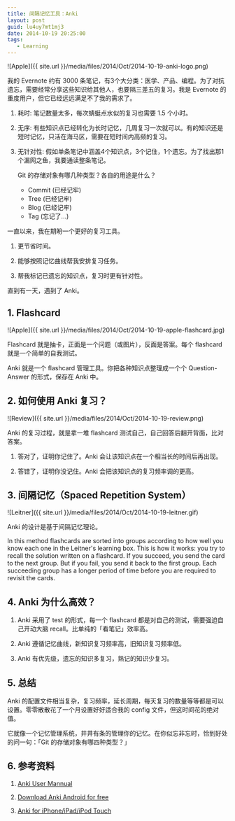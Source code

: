 ```yaml
---
title: 间隔记忆工具：Anki
layout: post
guid: lu4uy7mt1mj3
date: 2014-10-19 20:25:00
tags:
   - Learning
---
```


![Apple]({{ site.url }}/media/files/2014/Oct/2014-10-19-anki-logo.png)

我的 Evernote 约有 3000 条笔记，有3个大分类：医学、产品、编程。为了对抗遗忘，需要经常分享这些知识给其他人，也要隔三差五的复习。我是 Evernote 的重度用户，但它已经远远满足不了我的需求了。

1. 耗时: 笔记数量太多，每次蜻蜓点水似的复习也需要 1.5 个小时。

2. 无序: 有些知识点已经转化为长时记忆，几周复习一次就可以。有的知识还是短时记忆，只活在海马区，需要在短时间内高频的复习。

3. 无针对性: 假如单条笔记中涵盖4个知识点，3个记住，1个遗忘。为了找出那1个漏网之鱼，我要通读整条笔记。

    Git 的存储对象有哪几种类型？各自的用途是什么？
    * Commit (已经记牢)
    * Tree (已经记牢)
    * Blog (已经记牢)
    * Tag (忘记了...)


一直以来，我在期盼一个更好的复习工具。

1. 更节省时间。

2. 能够按照记忆曲线帮我安排复习任务。

3. 帮我标记已遗忘的知识点，复习时更有针对性。

直到有一天，遇到了 Anki。

## 1. Flashcard

![Apple]({{ site.url }}/media/files/2014/Oct/2014-10-19-apple-flashcard.jpg)

Flashcard 就是抽卡，正面是一个问题（或图片），反面是答案。每个 flashcard 就是一个简单的自我测试。

Anki 就是一个 flashcard 管理工具。你把各种知识点整理成一个个 Question-Answer 的形式，保存在 Anki 中。

## 2. 如何使用 Anki 复习？

![Review]({{ site.url }}/media/files/2014/Oct/2014-10-19-review.png)

Anki 的复习过程，就是拿一堆 flashcard 测试自己，自己回答后翻开背面，比对答案。

1. 答对了，证明你记住了。Anki 会让该知识点在一个相当长的时间后再出现。

2. 答错了，证明你没记住。Anki 会把该知识点的复习频率调的更高。


## 3. 间隔记忆（Spaced Repetition System）

![Leitner]({{ site.url }}/media/files/2014/Oct/2014-10-19-leitner.gif)

Anki 的设计是基于间隔记忆理论。

In this method flashcards are sorted into groups according to how well you know each one in the Leitner's learning box. This is how it works: you try to recall the solution written on a flashcard. If you succeed, you send the card to the next group. But if you fail, you send it back to the first group. Each succeeding group has a longer period of time before you are required to revisit the cards.


## 4. Anki 为什么高效？

1. Anki 采用了 test 的形式，每一个 flashcard 都是对自己的测试，需要强迫自己开动大脑 recall。比单纯的「看笔记」效率高。

2. Anki 遵循记忆曲线，新知识复习频率高，旧知识复习频率低。

3. Anki 有优先级，遗忘的知识多复习，熟记的知识少复习。

## 5. 总结

Anki 的配置文件相当复杂，复习频率，延长周期，每天复习的数量等等都是可以设置。零零散散花了一个月设置好好适合我的 config 文件，但这时间花的绝对值。

它就像一个记忆管理系统，井井有条的管理你的记忆。在你似忘非忘时，恰到好处的问一句：「Git 的存储对象有哪四种类型？」


## 6. 参考资料

1. [Anki User Mannual](http://ankisrs.net/docs/manual.html)

2. [Download Anki Android for free](https://play.google.com/store/apps/details?id=com.ichi2.anki)

3. [Anki for iPhone/iPad/iPod Touch](https://itunes.apple.com/us/app/ankimobile-flashcards/id373493387?mt=8&uo=4&at=11lJ6Y)